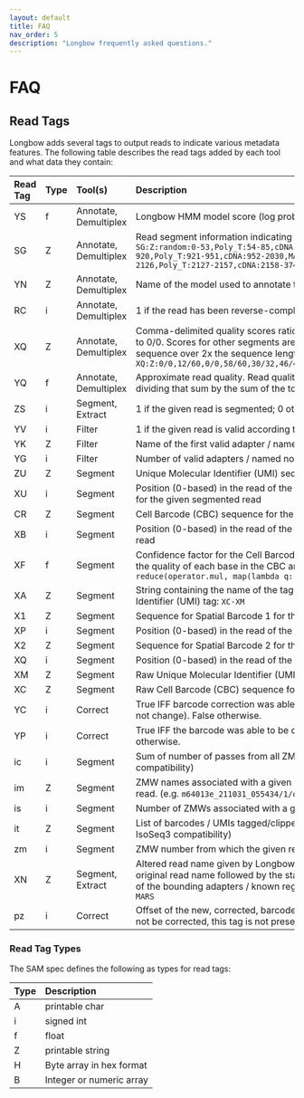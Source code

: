 ```yaml
---
layout: default
title: FAQ
nav_order: 5
description: "Longbow frequently asked questions."
---
```


# FAQ

## Read Tags

Longbow adds several tags to output reads to indicate various metadata features.  The following table describes 
the read tags added by each tool and what data they contain:

| Read Tag | Type | Tool(s) | Description |
|:---|:---|:---|:---|
| YS | f | Annotate, Demultiplex | Longbow HMM model score (log probability) |
| SG | Z | Annotate, Demultiplex | Read segment information indicating the boundaries and labels of each segment in the read.   For example:   `SG:Z:random:0-53,Poly_T:54-85,cDNA:86-823,MARS:824-853,N:854-869,VENUS:870-894,CBC:895-910,UMI:911-920,Poly_T:921-951,cDNA:952-2030,MARS:2031-2060,O:2061-2076,VENUS:2077-2100,CBC:2101-2116,UMI:2117-2126,Poly_T:2127-2157,cDNA:2158-3747,MARS:3748-3777,P:3778-3794` |
| YN | Z | Annotate, Demultiplex | Name of the model used to annotate the reads |
| RC | i | Annotate, Demultiplex | 1 if the read has been reverse-complemented; 0 otherwise |
| XQ | Z | Annotate, Demultiplex | Comma-delimited quality scores ratios for each segment in a given read.  Scores for random segments are set to 0/0.   Scores for other segments are the optimal alignment score (Smith-Waterman) for the expected sequence over 2x the sequence length.   For example:   `XQ:Z:0/0,12/60,0/0,58/60,30/32,46/46,0/0,0/0,60/60,0/0,58/60,30/32,46/46,0/0,0/0,60/60,0/0,58/60,32/32` |
| YQ | f | Annotate, Demultiplex | Approximate read quality.  Read quality is approximated by summing the individual segment scores and dividing that sum by the sum of the total possible (best) scores (as defined by the `XQ` tag). |
| ZS | i | Segment, Extract | 1 if the given read is segmented; 0 otherwise |
| YV | i | Filter | 1 if the given read is valid according to the expected order of the model segments; 0 otherwise |
| YK | Z | Filter | Name of the first valid adapter / named non-random region in the given read |
| YG | i | Filter | Number of valid adapters / named non-random regions in the given read |
| ZU | Z | Segment | Unique Molecular Identifier (UMI) sequence for the given segmented read |
| XU | i | Segment | Position (0-based) in the read of the first base in the annotated Unique Molecular Identifier (UMI) sequence for the given segmented read |
| CR | Z | Segment | Cell Barcode (CBC) sequence for the given segmented read |
| XB | i | Segment | Position (0-based) in the read of the first base in the Cell Barcode (CBC) sequence in the given segmented read |
| XF | f | Segment | Confidence factor for the Cell Barcode (CBC) in the given segmented read.  The confidence factor is based on the quality of each base in the CBC and is given by the following:  `scale_factor = 100 scale_factor * reduce(operator.mul, map(lambda q: 1. - 10 ** (-(ord(q) - 33.) / 10), qual_string))` |
| XA | Z | Segment | String containing the name of the tag containing the Cell Barcode (CBC) tag followed by the Unique Molecular Identifier (UMI) tag:  `XC-XM` |
| X1 | Z | Segment | Sequence for Spatial Barcode 1 for the given segmented read |
| XP | i | Segment | Position (0-based) in the read of the first base in the Spatial Barcode 1 sequence in the given segmented read |
| X2 | Z | Segment | Sequence for Spatial Barcode 2 for the given segmented read |
| XQ | i | Segment | Position (0-based) in the read of the first base in the Spatial Barcode 2 sequence in the given segmented read |
| XM | Z | Segment | Raw Unique Molecular Identifier (UMI) sequence for the given segmented read (for IsoSeq3 compatibility) |
| XC | Z | Segment | Raw Cell Barcode (CBC) sequence for the given segmented read (for IsoSeq3 compatibility) |
| YC | i | Correct | True IFF barcode correction was able to be performed (including "correction" where the original barcode did not change).  False otherwise. |
| YP | i | Correct | True IFF the barcode was able to be corrected AND the corrected barcode != the raw barcode.  False otherwise.   |
| ic | i | Segment | Sum of number of passes from all ZMWs used to create consensus.  Always set to 1.  (for IsoSeq3 compatibility) |
| im | Z | Segment | ZMW names associated with a given segmented read.  Set to the name of the parent read for a segmented read. (e.g. `m64013e_211031_055434/1/ccs`).  (for IsoSeq3 compatibility) |
| is | i | Segment | Number of ZMWs associated with a given segmented read.  Always set to 1.  (for IsoSeq3 compatibility) |
| it | Z | Segment | List of barcodes / UMIs tagged/clipped during segmentation (e.g. `it:Z:CATTAGGTCATCCCTA,AAATTTTGGA`) (for IsoSeq3 compatibility) |
| zm | i | Segment | ZMW number from which the given read originates.  (for IsoSeq3 compatibility) |
| XN | Z | Segment, Extract | Altered read name given by Longbow to a segmented read (used for debugging).  This name consists of the original read name followed by the start and end positions of the segment on the original read, then the names of the bounding adapters / known regions.  For example:  `XN:Z:m64013e_211029_235558/24/ccs/0_1960/START-MARS` |
| pz | i | Correct | Offset of the new, corrected, barcode/tag relative to the original, raw value (0-based).  NOTE: if the tag could not be corrected, this tag is not present in the output read. |

### Read Tag Types
The SAM spec defines the following as types for read tags:

| Type | Description |
|:------|:-------------|
| A | printable char |
| i | signed int |
| f | float |
| Z | printable string |
| H | Byte array in hex format |
| B | Integer or numeric array |